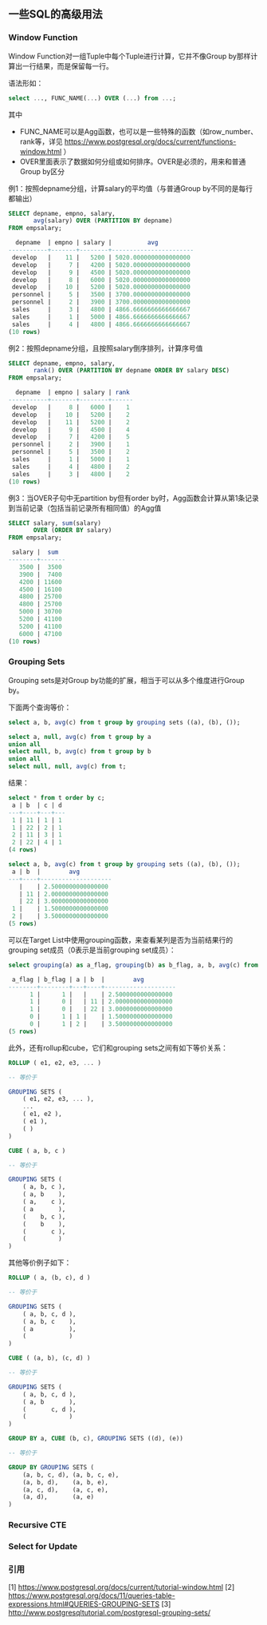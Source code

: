 ## 一些SQL的高级用法

### Window Function

Window Function对一组Tuple中每个Tuple进行计算，它并不像Group by那样计算出一行结果，而是保留每一行。

语法形如：

```sql
select ..., FUNC_NAME(...) OVER (...) from ...;
```

其中

- FUNC_NAME可以是Agg函数，也可以是一些特殊的函数（如row_number、rank等，详见 https://www.postgresql.org/docs/current/functions-window.html ）
- OVER里面表示了数据如何分组或如何排序。OVER是必须的，用来和普通Group by区分

例1：按照depname分组，计算salary的平均值（与普通Group by不同的是每行都输出）

```sql
SELECT depname, empno, salary,
       avg(salary) OVER (PARTITION BY depname)
FROM empsalary;

  depname  | empno | salary |          avg          
-----------+-------+--------+-----------------------
 develop   |    11 |   5200 | 5020.0000000000000000
 develop   |     7 |   4200 | 5020.0000000000000000
 develop   |     9 |   4500 | 5020.0000000000000000
 develop   |     8 |   6000 | 5020.0000000000000000
 develop   |    10 |   5200 | 5020.0000000000000000
 personnel |     5 |   3500 | 3700.0000000000000000
 personnel |     2 |   3900 | 3700.0000000000000000
 sales     |     3 |   4800 | 4866.6666666666666667
 sales     |     1 |   5000 | 4866.6666666666666667
 sales     |     4 |   4800 | 4866.6666666666666667
(10 rows)
```

例2：按照depname分组，且按照salary倒序排列，计算序号值

```sql
SELECT depname, empno, salary,
       rank() OVER (PARTITION BY depname ORDER BY salary DESC)
FROM empsalary;

  depname  | empno | salary | rank 
-----------+-------+--------+------
 develop   |     8 |   6000 |    1
 develop   |    10 |   5200 |    2
 develop   |    11 |   5200 |    2
 develop   |     9 |   4500 |    4
 develop   |     7 |   4200 |    5
 personnel |     2 |   3900 |    1
 personnel |     5 |   3500 |    2
 sales     |     1 |   5000 |    1
 sales     |     4 |   4800 |    2
 sales     |     3 |   4800 |    2
(10 rows)
```

例3：当OVER子句中无partition by但有order by时，Agg函数会计算从第1条记录到当前记录（包括当前记录所有相同值）的Agg值

```sql
SELECT salary, sum(salary)
       OVER (ORDER BY salary)
FROM empsalary;

 salary |  sum  
--------+-------
   3500 |  3500
   3900 |  7400
   4200 | 11600
   4500 | 16100
   4800 | 25700
   4800 | 25700
   5000 | 30700
   5200 | 41100
   5200 | 41100
   6000 | 47100
(10 rows)
```

### Grouping Sets

Grouping sets是对Group by功能的扩展，相当于可以从多个维度进行Group by。

下面两个查询等价：

```sql
select a, b, avg(c) from t group by grouping sets ((a), (b), ());

select a, null, avg(c) from t group by a
union all
select null, b, avg(c) from t group by b
union all
select null, null, avg(c) from t;
```

结果：

```sql
select * from t order by c;
 a | b  | c | d
---+----+---+---
 1 | 11 | 1 | 1
 1 | 22 | 2 | 1
 2 | 11 | 3 | 1
 2 | 22 | 4 | 1
(4 rows)

select a, b, avg(c) from t group by grouping sets ((a), (b), ());
 a | b  |        avg
---+----+--------------------
   |    | 2.5000000000000000
   | 11 | 2.0000000000000000
   | 22 | 3.0000000000000000
 1 |    | 1.5000000000000000
 2 |    | 3.5000000000000000
(5 rows)
```

可以在Target List中使用grouping函数，来查看某列是否为当前结果行的grouping set成员（0表示是当前grouping set成员）：

```sql
select grouping(a) as a_flag, grouping(b) as b_flag, a, b, avg(c) from t group by grouping sets ((a), (b), ());

 a_flag | b_flag | a | b  |        avg
--------+--------+---+----+--------------------
      1 |      1 |   |    | 2.5000000000000000
      1 |      0 |   | 11 | 2.0000000000000000
      1 |      0 |   | 22 | 3.0000000000000000
      0 |      1 | 1 |    | 1.5000000000000000
      0 |      1 | 2 |    | 3.5000000000000000
(5 rows)
```

此外，还有rollup和cube，它们和grouping sets之间有如下等价关系：

```sql
ROLLUP ( e1, e2, e3, ... )

-- 等价于

GROUPING SETS (
    ( e1, e2, e3, ... ),
    ...
    ( e1, e2 ),
    ( e1 ),
    ( )
)
```

```sql
CUBE ( a, b, c )

-- 等价于

GROUPING SETS (
    ( a, b, c ),
    ( a, b    ),
    ( a,    c ),
    ( a       ),
    (    b, c ),
    (    b    ),
    (       c ),
    (         )
)
```

其他等价例子如下：

```sql
ROLLUP ( a, (b, c), d )

-- 等价于

GROUPING SETS (
    ( a, b, c, d ),
    ( a, b, c    ),
    ( a          ),
    (            )
)
```

```sql
CUBE ( (a, b), (c, d) )

-- 等价于

GROUPING SETS (
    ( a, b, c, d ),
    ( a, b       ),
    (       c, d ),
    (            )
)
```

```sql
GROUP BY a, CUBE (b, c), GROUPING SETS ((d), (e))

-- 等价于

GROUP BY GROUPING SETS (
    (a, b, c, d), (a, b, c, e),
    (a, b, d),    (a, b, e),
    (a, c, d),    (a, c, e),
    (a, d),       (a, e)
)
```

### Recursive CTE

### Select for Update

### 引用

[1] https://www.postgresql.org/docs/current/tutorial-window.html
[2] https://www.postgresql.org/docs/11/queries-table-expressions.html#QUERIES-GROUPING-SETS
[3] http://www.postgresqltutorial.com/postgresql-grouping-sets/
